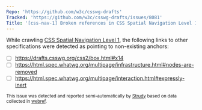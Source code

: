 ```yaml
---
Repo: 'https://github.com/w3c/csswg-drafts'
Tracked: 'https://github.com/w3c/csswg-drafts/issues/8081'
Title: '[css-nav-1] Broken references in CSS Spatial Navigation Level 1'
---
```


While crawling [CSS Spatial Navigation Level 1](https://drafts.csswg.org/css-nav-1/), the following links to other specifications were detected as pointing to non-existing anchors:
* [ ] https://drafts.csswg.org/css2/box.html#x14
* [ ] https://html.spec.whatwg.org/multipage/infrastructure.html#nodes-are-removed
* [ ] https://html.spec.whatwg.org/multipage/interaction.html#expressly-inert

<sub>This issue was detected and reported semi-automatically by [Strudy](https://github.com/w3c/strudy/) based on data collected in [webref](https://github.com/w3c/webref/).</sub>
